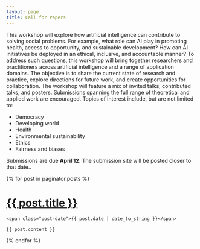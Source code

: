 ```yaml
---
layout: page
title: Call for Papers
---
```


This workshop will explore how artificial intelligence can contribute to solving social problems. For example, what role can AI play in promoting health, access to opportunity, and sustainable development? How can AI initiatives be deployed in an ethical, inclusive, and accountable manner? To address such questions, this workshop will bring together researchers and practitioners across artificial intelligence and a range of application domains. The objective is to share the current state of research and practice, explore directions for future work, and create opportunities for collaboration. The workshop will feature a mix of invited talks, contributed talks, and posters. Submissions spanning the full range of theoretical and applied work are encouraged. Topics of interest include, but are not limited to:

* Democracy
* Developing world
* Health
* Environmental sustainability
* Ethics
* Fairness and biases

Submissions are due <b> April 12</b>. The submission site will be posted closer to that date..


<div class="posts">
  {% for post in paginator.posts %}
  <div class="post">
    <h1 class="post-title">
      <a href="{{ post.url }}">
        {{ post.title }}
      </a>
    </h1>

    <span class="post-date">{{ post.date | date_to_string }}</span>

    {{ post.content }}
  </div>
  {% endfor %}
</div>



